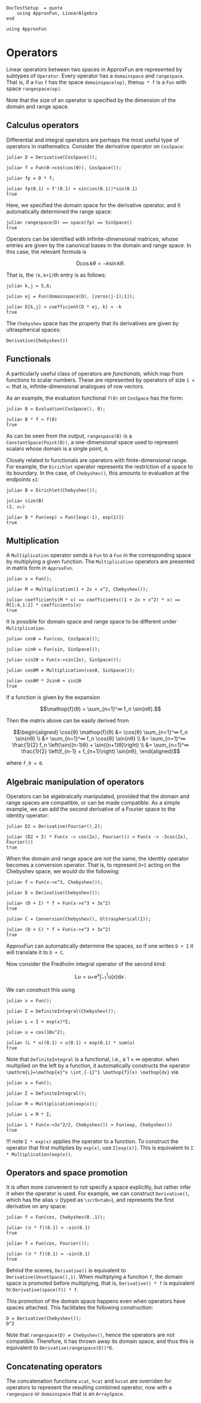 ```@meta
DocTestSetup  = quote
    using ApproxFun, LinearAlgebra
end
```
```@setup packages
using ApproxFun
```

# Operators

Linear operators between two spaces in ApproxFun are represented by subtypes of `Operator`.  Every operator has a `domainspace` and `rangespace`.  That is, if a `Fun` `f` has the space `domainspace(op)`, then`op * f` is a `Fun` with space `rangespace(op)`.

Note that the size of an operator is specified by the dimension of the domain and range space.

## Calculus operators

Differential and integral operators are perhaps the most useful type of operators in mathematics.  Consider the derivative operator on `CosSpace`:

```jldoctest def-D
julia> D = Derivative(CosSpace());

julia> f = Fun(θ->cos(cos(θ)), CosSpace());

julia> fp = D * f;

julia> fp(0.1) ≈ f'(0.1) ≈ sin(cos(0.1))*sin(0.1)
true
```

Here, we specified the domain space for the derivative operator, and it automatically
determined the range space:

```jldoctest def-D
julia> rangespace(D) == space(fp) == SinSpace()
true
```

Operators can be identified with infinite-dimensional matrices, whose entries are given by the canonical bases in the domain and range space.  In this case, the relevant formula is

```math
\mathop{D} \cos{kθ} = -k \sin{kθ}.
```

That is, the `(k,k+1)`th entry is as follows:

```jldoctest def-D
julia> k,j = 5,6;

julia> ej = Fun(domainspace(D), [zeros(j-1);1]);

julia> D[k,j] ≈ coefficient(D * ej, k) ≈ -k
true
```

The `Chebyshev` space has the property that its derivatives are given by ultraspherical spaces:

```@repl packages
Derivative(Chebyshev())
```

## Functionals

A particularly useful class of operators are _functionals_, which map from functions to scalar numbers.  These are represented by operators of size `1 × ∞`: that is, infinite-dimensional analogues of row vectors.

As an example, the evaluation functional `f(0)` on `CosSpace` has the form:

```jldoctest def-D
julia> B = Evaluation(CosSpace(), 0);

julia> B * f ≈ f(0)
true
```

As can be seen from the output, `rangespace(B)` is a `ConstantSpace(Point(0))`, a one-dimensional space used to represent scalars whose domain is a single point, `0`.

Closely related to functionals are operators with finite-dimensional range.  For example, the `Dirichlet` operator represents the restriction of a space to its boundary.  In the case, of `Chebyshev()`, this amounts to evaluation at the endpoints `±1`:

```jldocetst
julia> B = Dirichlet(Chebyshev());

julia> size(B)
(2, ℵ₀)

julia> B * Fun(exp) ≈ Fun([exp(-1), exp(1)])
true
```

## Multiplication

A `Multiplication` operator sends a `Fun` to a `Fun` in the corresponding space by multiplying a given function. The `Multiplication` operators are presented in matrix form in `ApproxFun`.

```jldoctest
julia> x = Fun();

julia> M = Multiplication(1 + 2x + x^2, Chebyshev());

julia> coefficients(M * x) == coefficients((1 + 2x + x^2) * x) == M[1:4,1:2] * coefficients(x)
true
```

It is possible for domain space and range space to be different under `Mulitplication`.

```jldoctest
julia> cosθ = Fun(cos, CosSpace());

julia> sinθ = Fun(sin, SinSpace());

julia> sin2θ = Fun(x->sin(2x), SinSpace());

julia> cosθM = Multiplication(cosθ, SinSpace());

julia> cosθM * 2sinθ ≈ sin2θ
true
```

If a function is given by the expansion

```math
\mathop{f}(θ) = \sum_{n=1}^∞  f_n \sin{nθ}.
```

Then the matrix above can be easily derived from

```math
\begin{aligned}
\cos{θ} \mathop{f}(θ) &= \cos{θ} \sum_{n=1}^∞ f_n \sin{nθ} \\
                          &= \sum_{n=1}^∞ f_n \cos{θ} \sin{nθ} \\
                          &= \sum_{n=1}^∞ \frac{1}{2} f_n \left(\sin{(n-1)θ} + \sin{(n+1)θ}\right) \\
                          &= \sum_{n=1}^∞ \frac{1}{2} \left(f_{n-1} + f_{n+1}\right) \sin{nθ},
\end{aligned}
```

where ``f_0 = 0``.

## Algebraic manipulation of operators

Operators can be algebraically manipulated, provided that the domain and range spaces are compatible, or can be made compatible.  As a simple example, we can add the second derivative of a Fourier space to the
identity operator:

```jldoctest
julia> D2 = Derivative(Fourier(),2);

julia> (D2 + I) * Fun(x -> cos(2x), Fourier()) ≈ Fun(x -> -3cos(2x), Fourier())
true
```

When the domain and range space are not the same, the identity operator becomes a conversion operator.  That is, to represent `D+I` acting on the Chebyshev space, we would do the following:

```jldoctest
julia> f = Fun(x->x^3, Chebyshev());

julia> D = Derivative(Chebyshev());

julia> (D + I) * f ≈ Fun(x->x^3 + 3x^2)
true

julia> C = Conversion(Chebyshev(), Ultraspherical(1));

julia> (D + C) * f ≈ Fun(x->x^3 + 3x^2)
true
```

ApproxFun can automatically determine the spaces, so if one writes `D + I` it will translate it to `D + C`.

Now consider the Fredholm integral operator of the second kind:

```math
\mathop{L} \mathop{u} = \mathop{u} + \mathop{e}^x \int_{-1}^1 \mathop{u}(x) \mathop{dx}.
```

We can construct this using

```jldoctest
julia> x = Fun();

julia> Σ = DefiniteIntegral(Chebyshev());

julia> L = I + exp(x)*Σ;

julia> u = cos(10x^2);

julia> (L * u)(0.1) ≈ u(0.1) + exp(0.1) * sum(u)
true
```

Note that `DefiniteIntegral` is a functional, i.e., a 1 × ∞ operator.  when multiplied on the left by a function, it automatically constructs the operator ``\mathrm{L}=\mathop{e}^x \int_{-1}^1 \mathop{f}(x) \mathop{dx}`` via

```jldoctest
julia> x = Fun();

julia> Σ = DefiniteIntegral();

julia> M = Multiplication(exp(x));

julia> L = M * Σ;

julia> L * Fun(x->3x^2/2, Chebyshev()) ≈ Fun(exp, Chebyshev())
true
```

!!! note
    `Σ * exp(x)` applies the operator to a function.  To construct the operator that first multiplies by `exp(x)`, use `Σ[exp(x)]`.  This is equivalent to `Σ * Multiplication(exp(x))`.

## Operators and space promotion

It is often more convenient to not specify a space explicitly, but rather infer it when the operator is used.  For example, we can construct `Derivative()`, which has the alias `𝒟` (typed as `\scrD<tab>`), and represents the first derivative on any space:

```jldoctest
julia> f = Fun(cos, Chebyshev(0..1));

julia> (𝒟 * f)(0.1) ≈ -sin(0.1)
true

julia> f = Fun(cos, Fourier());

julia> (𝒟 * f)(0.1) ≈ -sin(0.1)
true
```

Behind the scenes, `Derivative()` is equivalent to `Derivative(UnsetSpace(),1)`.  When multiplying a function `f`, the domain space is promoted before multiplying, that is, `Derivative() * f` is equivalent to `Derivative(space(f)) * f`.

This promotion of the domain space happens even when operators have spaces attached.  This facilitates the following construction:

```@repl packages
D = Derivative(Chebyshev());
D^2
```

Note that `rangespace(D) ≠ Chebyshev()`, hence the operators are not compatible.  Therefore, it has thrown away its domain space, and thus this is equivalent to `Derivative(rangespace(D))*D`.

## Concatenating operators

The concatenation functions `vcat`, `hcat` and `hvcat` are overriden for operators to represent the resulting combined operator, now with a `rangespace` or `domainspace` that is an `ArraySpace`.

